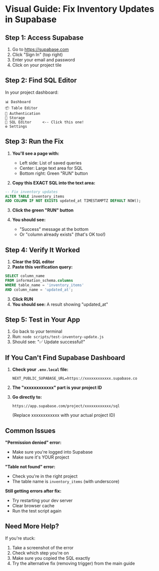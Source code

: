 # Visual Guide: Fix Inventory Updates in Supabase

## Step 1: Access Supabase

1. Go to https://supabase.com
2. Click "Sign In" (top right)
3. Enter your email and password
4. Click on your project tile

## Step 2: Find SQL Editor

In your project dashboard:
```
📊 Dashboard
📦 Table Editor  
🔐 Authentication
💾 Storage
📝 SQL Editor     <-- Click this one!
⚙️ Settings
```

## Step 3: Run the Fix

1. **You'll see a page with:**
   - Left side: List of saved queries
   - Center: Large text area for SQL
   - Bottom right: Green "RUN" button

2. **Copy this EXACT SQL into the text area:**

```sql
-- Fix inventory updates
ALTER TABLE inventory_items 
ADD COLUMN IF NOT EXISTS updated_at TIMESTAMPTZ DEFAULT NOW();
```

3. **Click the green "RUN" button**

4. **You should see:**
   - "Success" message at the bottom
   - Or "column already exists" (that's OK too!)

## Step 4: Verify It Worked

1. **Clear the SQL editor**
2. **Paste this verification query:**

```sql
SELECT column_name 
FROM information_schema.columns 
WHERE table_name = 'inventory_items' 
AND column_name = 'updated_at';
```

3. **Click RUN**
4. **You should see:** A result showing "updated_at"

## Step 5: Test in Your App

1. Go back to your terminal
2. Run: `node scripts/test-inventory-update.js`
3. Should see: "✅ Update successful!"

## If You Can't Find Supabase Dashboard

1. **Check your `.env.local` file:**
   ```
   NEXT_PUBLIC_SUPABASE_URL=https://xxxxxxxxxxxx.supabase.co
   ```

2. **The "xxxxxxxxxxxx" part is your project ID**

3. **Go directly to:**
   ```
   https://app.supabase.com/project/xxxxxxxxxxxx/sql
   ```
   (Replace xxxxxxxxxxxx with your actual project ID)

## Common Issues

**"Permission denied" error:**
- Make sure you're logged into Supabase
- Make sure it's YOUR project

**"Table not found" error:**
- Check you're in the right project
- The table name is `inventory_items` (with underscore)

**Still getting errors after fix:**
- Try restarting your dev server
- Clear browser cache
- Run the test script again

## Need More Help?

If you're stuck:
1. Take a screenshot of the error
2. Check which step you're on
3. Make sure you copied the SQL exactly
4. Try the alternative fix (removing trigger) from the main guide